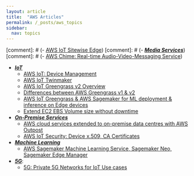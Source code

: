 ```yaml
---
layout: article
title:  "AWS Articles"
permalink: /_posts/aws_topics
sidebar:
  nav: topics
---
```


[comment]: #  (- [AWS IoT Sitewise Edge](/_posts/aws/iot/sitewise))
[comment]: #  (- __*<u>Media Services</u>*__)
[comment]: #  (- [AWS Chime: Real-time Audio-Video-Messaging Service](/_post/aws/chime/video-audio-conferencing))

- __*<u>IoT</u>*__
  - [AWS IoT: Device Management](/_posts/aws/iot/device_management)
  - [AWS IoT Twinmaker](/_posts/aws/iot/twinmaker)
  - [AWS IoT Greengrass v2 Overview](/_posts/aws/ml/iot/greengrass-v2-overview)
  - [Differences between AWS Greengrass v1 & v2](/_posts/aws/iot/aws-greengrass-v1-v2)
  - [AWS IoT Greengrass & AWS Sagemaker for ML deployment & inference on Edge devices](/_posts/aws/ml/iot/sagemaker-greengrass-v1-v2-ml-inference)
  - [Extend EC2 EBS Volume size without downtime](/_posts/aws/ec2/extend_ec2_ebs_volume_size)
- __*<u>On-Premise Services</u>*__
  - [AWS cloud services extended to on-premise data centres with AWS Outpost](/_posts/aws/on-premise/outpost)
  - [AWS IoT Security: Device x.509, CA Certificates](/_posts/aws/iot/security/device_certificates)
- __*<u>Machine Learning</u>*__
  - [AWS Sagemaker Machine Learning Service, Sagemaker Neo, Sagemaker Edge Manager](/_posts/aws/ml/sagemaker/edge)
- __*<u>5G</u>*__:
  - [5G: Private 5G Networks for IoT Use cases](/_posts/networking/5g)
